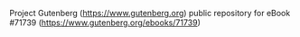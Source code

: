Project Gutenberg (https://www.gutenberg.org) public repository
for eBook #71739 (https://www.gutenberg.org/ebooks/71739)
